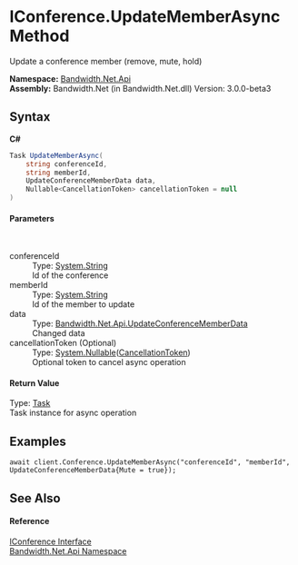 ﻿# IConference.UpdateMemberAsync Method 
 

Update a conference member (remove, mute, hold)

**Namespace:**&nbsp;<a href ="N_Bandwidth_Net_Api.md">Bandwidth.Net.Api</a><br />**Assembly:**&nbsp;Bandwidth.Net (in Bandwidth.Net.dll) Version: 3.0.0-beta3

## Syntax

**C#**<br />
``` C#
Task UpdateMemberAsync(
	string conferenceId,
	string memberId,
	UpdateConferenceMemberData data,
	Nullable<CancellationToken> cancellationToken = null
)
```


#### Parameters
&nbsp;<dl><dt>conferenceId</dt><dd>Type: <a href="http://msdn2.microsoft.com/en-us/library/s1wwdcbf" target="_blank">System.String</a><br />Id of the conference</dd><dt>memberId</dt><dd>Type: <a href="http://msdn2.microsoft.com/en-us/library/s1wwdcbf" target="_blank">System.String</a><br />Id of the member to update</dd><dt>data</dt><dd>Type: <a href ="T_Bandwidth_Net_Api_UpdateConferenceMemberData.md">Bandwidth.Net.Api.UpdateConferenceMemberData</a><br />Changed data</dd><dt>cancellationToken (Optional)</dt><dd>Type: <a href="http://msdn2.microsoft.com/en-us/library/b3h38hb0" target="_blank">System.Nullable</a>(<a href="http://msdn2.microsoft.com/en-us/library/dd384802" target="_blank">CancellationToken</a>)<br />Optional token to cancel async operation</dd></dl>

#### Return Value
Type: <a href="http://msdn2.microsoft.com/en-us/library/dd235678" target="_blank">Task</a><br />Task instance for async operation

## Examples

```
await client.Conference.UpdateMemberAsync("conferenceId", "memberId", UpdateConferenceMemberData{Mute = true});
```


## See Also


#### Reference
<a href ="T_Bandwidth_Net_Api_IConference.md">IConference Interface</a><br /><a href ="N_Bandwidth_Net_Api.md">Bandwidth.Net.Api Namespace</a><br />